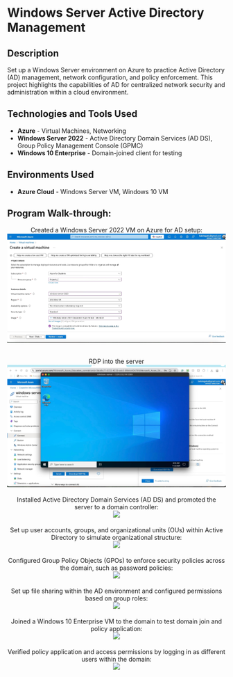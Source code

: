# 
<h1>Windows Server Active Directory Management</h1>

<h2>Description</h2>
Set up a Windows Server environment on Azure to practice Active Directory (AD) management, network configuration, and policy enforcement. This project highlights the capabilities of AD for centralized network security and administration within a cloud environment.

<h2>Technologies and Tools Used</h2>
<ul>
  <li><b>Azure</b> - Virtual Machines, Networking</li>
  <li><b>Windows Server 2022</b> - Active Directory Domain Services (AD DS), Group Policy Management Console (GPMC)</li>
  <li><b>Windows 10 Enterprise</b> - Domain-joined client for testing</li>
</ul>

<h2>Environments Used</h2>
<ul>
  <li><b>Azure Cloud</b> - Windows Server VM, Windows 10 VM</li>
</ul>

<h2>Program Walk-through:</h2>

<p align="center">
Created a  Windows Server 2022 VM on Azure for AD setup: <br/>
<img src="images/Windows Server 2022"/>
<br />
<br />
<p align="center">
RDP into the server  <br/>
<img src="images/RDP"/>
<br />
<br />
Installed Active Directory Domain Services (AD DS) and promoted the server to a domain controller: <br/>
<img src="images/install_ad_ds"/>
<br />
<br />
Set up user accounts, groups, and organizational units (OUs) within Active Directory to simulate organizational structure: <br/>
<img src="images/create_users_groups"/>
<br />
<br />
Configured Group Policy Objects (GPOs) to enforce security policies across the domain, such as password policies: <br/>
<img src="images/create_gpo"/>
<br />
<br />
Set up file sharing within the AD environment and configured permissions based on group roles: <br/>
<img src="images/file_sharing"/>
<br />
<br />
Joined a Windows 10 Enterprise VM to the domain to test domain join and policy application: <br/>
<img src="images/domain_join_windows10"/>
<br />
<br />
Verified policy application and access permissions by logging in as different users within the domain: <br/>
<img src="images/policy_application"/>
</p>
